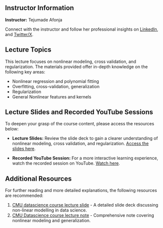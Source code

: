 ## Instructor Information

**Instructor:** Tejumade Afonja

Connect with the instructor and follow her professional insights on [LinkedIn](https://www.linkedin.com/in/tejumadeafonja/), and [Twitter/X](https://twitter.com/tejuafonja).

## Lecture Topics
This lecture focuses on nonlinear modeling, cross validation, and regularization. The materials provided offer in-depth knowledge on the following key areas:

- Nonlinear regression and polynomial fitting
- Overfitting, cross-validation, generalization
- Regularization
- General Nonlinear features and kernels

## Lecture Slides and Recorded YouTube Sessions

To deepen your grasp of the course content, please access the resources below:

- **Lecture Slides:** Review the slide deck to gain a clearer understanding of nonlinear modeling, cross validation, and regularization. [Access the slides here](https://docs.google.com/presentation/d/e/2PACX-1vRc3D1tUEVS2z0swhmYUf98R-ikPZRnYFHHNIbORCSRVCq3SVsg7JMk1TexsS2vqA/pub?start=false&loop=false&delayms=3000).

- **Recorded YouTube Session:** For a more interactive learning experience, watch the recorded session on YouTube. [Watch here](https://www.youtube.com/live/e7xijpA_bN0).


## Additional Resources
For further reading and more detailed explanations, the following resources are recommended:
1. [CMU datascience course lecture slide](https://www.datasciencecourse.org/slides/15388_S22_Lecture_14_nonlinear_modeling.pdf) - A detailed slide deck discussing non-linear modelling in data science.
2. [CMU Datascience course lecture note](http://www.datasciencecourse.org/notes/nonlinear_modeling/) - Comprehensive note covering nonlinear modeling and generalization.